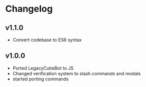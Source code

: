 # Changelog

## v1.1.0

- Convert codebase to ES6 syntax

## v1.0.0

- Ported LegacyCutieBot to JS
- Changed verification system to slash commands and modals
- started porting commands
